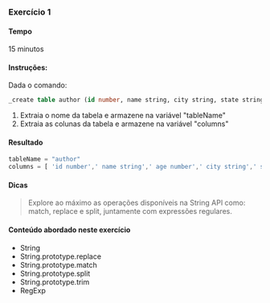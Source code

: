 ### Exercício 1

#### Tempo
15 minutos

#### Instruções:

Dada o comando: 

```sql
_create table author (id number, name string, city string, state string, country string)_
```

1. Extraia o nome da tabela e armazene na variável "tableName"
2. Extraia as colunas da tabela e armazene na variável "columns"

#### Resultado

```javascript
tableName = "author"
columns = [ 'id number',' name string',' age number',' city string',' state string',' country string']
```

#### Dicas

> Explore ao máximo as operações disponíveis na String API como: match, replace e split, juntamente com expressões regulares.

#### Conteúdo abordado neste exercício

* String
* String.prototype.replace 
* String.prototype.match 
* String.prototype.split
* String.prototype.trim
* RegExp